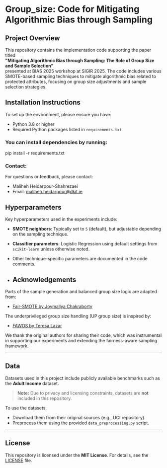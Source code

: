 # Group_size: Code for Mitigating Algorithmic Bias through Sampling

## Project Overview
This repository contains the implementation code supporting the paper titled  
**"Mitigating Algorithmic Bias through Sampling: The Role of Group Size and Sample Selection"**  
presented at BIAS 2025 workshop at SIGIR 2025. The code includes various SMOTE-based sampling techniques to mitigate algorithmic bias related to protected attributes, focusing on group size adjustments and sample selection strategies.

## Installation Instructions
To set up the environment, please ensure you have:

- Python 3.8 or higher
- Required Python packages listed in `requirements.txt`

### You can install dependencies by running:
pip install -r requirements.txt

### Contact:
For questions or feedback, please contact:
- Maliheh Heidarpour-Shahrezaei
- Email: maliheh.heidarpour@dkit.ie


 ##  Hyperparameters 
Key hyperparameters used in the experiments include:

- **SMOTE neighbors**: Typically set to `5` (default), but adjustable depending on the sampling technique.
- **Classifier parameters**: Logistic Regression using default settings from `scikit-learn` unless otherwise noted.
- Other technique-specific parameters are documented in the code comments.

- ## Acknowledgements

Parts of the sample generation and balanced group size logic are adapted from:

- [Fair-SMOTE by Joymallya Chakraborty](https://github.com/joymallyac/Fair-SMOTE/tree/master)

The underprivileged group size handling (UP group size) is inspired by:

- [FAWOS by Teresa Lazar](https://github.com/teresalazar13/FAWOS/tree/master)

We thank the original authors for sharing their code, which was instrumental in supporting our experiments and extending the fairness-aware sampling framework.

---

## Data

Datasets used in this project include publicly available benchmarks such as the **Adult Income** dataset.

> **Note:** Due to privacy and licensing constraints, datasets are **not** included in this repository.

To use the datasets:
- Download them from their original sources (e.g., UCI repository).
- Preprocess them using the provided `data_preprocessing.py` script.

---

## License

This repository is licensed under the **MIT License**.
For details, see the [LICENSE](./LICENSE) file.
